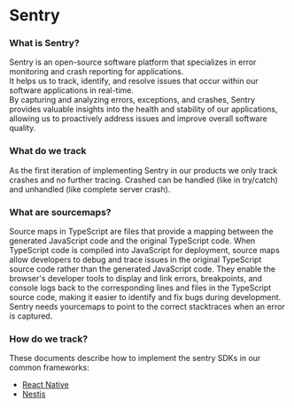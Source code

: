# Sentry


### What is Sentry?
Sentry is an open-source software platform that specializes in error monitoring and crash reporting for applications.  
It helps us to track, identify, and resolve issues that occur within our software applications in real-time.  
By capturing and analyzing errors, exceptions, and crashes, Sentry provides valuable insights into the health and stability of our applications, allowing us to proactively address issues and improve overall software quality.

### What do we track
As the first iteration of implementing Sentry in our products we only track crashes and no further tracing.
Crashed can be handled (like in try/catch) and unhandled (like complete server crash).

### What are sourcemaps?
Source maps in TypeScript are files that provide a mapping between the generated JavaScript code and the original TypeScript code. When TypeScript code is compiled into JavaScript for deployment, source maps allow developers to debug and trace issues in the original TypeScript source code rather than the generated JavaScript code. They enable the browser's developer tools to display and link errors, breakpoints, and console logs back to the corresponding lines and files in the TypeScript source code, making it easier to identify and fix bugs during development. Sentry needs yourcemaps to point to the correct stacktraces when an error is captured.

### How do we track?
These documents describe how to implement the sentry SDKs in our common frameworks:

* [React Native](./react-native.md)
* [Nestjs](./nestjs.md)